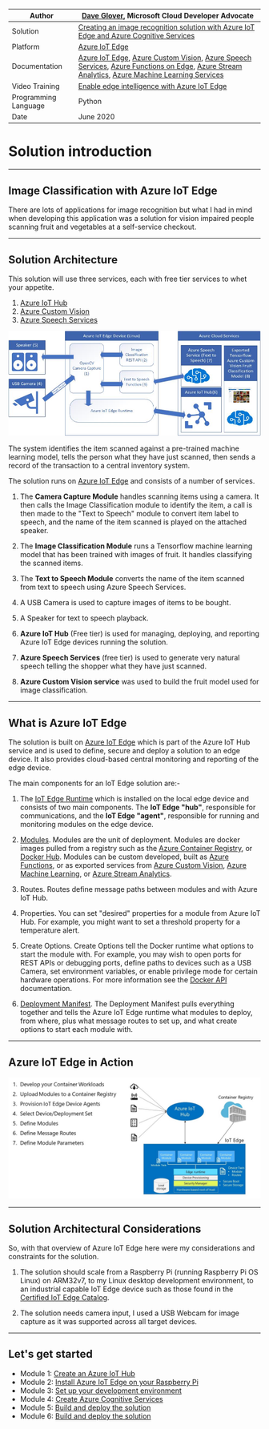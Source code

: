 

|Author|[Dave Glover](https://developer.microsoft.com/en-us/advocates/dave-glover?WT.mc_id=julyot-tir-dglover), Microsoft Cloud Developer Advocate |
|----|---|
|Solution| [Creating an image recognition solution with Azure IoT Edge and Azure Cognitive Services](https://github.com/gloveboxes/Create-a-talking-image-recognition-solution-with-Azure-IoT-Edge-Azure-Cognitive-Services)|
|Platform| [Azure IoT Edge](https://docs.microsoft.com/en-us/azure/iot-edge/?WT.mc_id=julyot-tir-dglover)|
|Documentation | [Azure IoT Edge](https://docs.microsoft.com/en-us/azure/iot-edge/?WT.mc_id=julyot-tir-dglover), [Azure Custom Vision](https://docs.microsoft.com/en-us/azure/cognitive-services/custom-vision-service/getting-started-build-a-classifier/?WT.mc_id=julyot-tir-dglover), [Azure Speech Services](https://docs.microsoft.com/en-us/azure/cognitive-services/speech-service/overview/?WT.mc_id=julyot-tir-dglover),  [Azure Functions on Edge](https://docs.microsoft.com/en-us/azure/iot-edge/tutorial-deploy-function/?WT.mc_id=julyot-tir-dglover), [Azure Stream Analytics](https://docs.microsoft.com/en-us/azure/iot-edge/tutorial-deploy-stream-analytics/?WT.mc_id=julyot-tir-dglover), [Azure Machine Learning Services](https://docs.microsoft.com/en-us/azure/iot-edge/tutorial-deploy-machine-learning/?WT.mc_id=julyot-tir-dglover) |
|Video Training|[Enable edge intelligence with Azure IoT Edge](https://channel9.msdn.com/events/Connect/2017/T253?WT.mc_id=julyot-tir-dglover)|
|Programming Language| Python|
|Date|June 2020|

# Solution introduction

---

## Image Classification with Azure IoT Edge

There are lots of applications for image recognition but what I had in mind when developing this application was a solution for vision impaired people scanning fruit and vegetables at a self-service checkout.

---

## Solution Architecture

This solution will use three services, each with free tier services to whet your appetite.

1. [Azure IoT Hub](https://docs.microsoft.com/en-us/azure/iot-hub/?WT.mc_id=julyot-tir-dglover)
2. [Azure Custom Vision](https://docs.microsoft.com/en-us/azure/cognitive-services/custom-vision-service/?WT.mc_id=julyot-tir-dglover)
3. [Azure Speech Services](https://docs.microsoft.com/en-us/azure/cognitive-services/speech-service/?WT.mc_id=julyot-tir-dglover)


![IoT Edge Solution Architecture](zdocs/resources/Architecture.jpg)

The system identifies the item scanned against a pre-trained machine learning model, tells the person what they have just scanned, then sends a record of the transaction to a central inventory system.

The solution runs on [Azure IoT Edge](https://docs.microsoft.com/en-us/azure/iot-edge/?WT.mc_id=julyot-tir-dglover) and consists of a number of services.

1. The **Camera Capture Module** handles scanning items using a camera. It then calls the Image Classification module to identify the item, a call is then made to the "Text to Speech" module to convert item label to speech, and the name of the item scanned is played on the attached speaker.  

2. The **Image Classification Module** runs a Tensorflow machine learning model that has been trained with images of fruit. It handles classifying the scanned items.

3. The **Text to Speech Module** converts the name of the item scanned from text to speech using Azure Speech Services.

4. A USB Camera is used to capture images of items to be bought.

5. A Speaker for text to speech playback.

6. **Azure IoT Hub** (Free tier) is used for managing, deploying, and reporting Azure IoT Edge devices running the solution.

7. **Azure Speech Services** (free tier) is used to generate very natural speech telling the shopper what they have just scanned.

8. **Azure Custom Vision service** was used to build the fruit model used for image classification.

---

## What is Azure IoT Edge

The solution is built on [Azure IoT Edge](https://docs.microsoft.com/en-us/azure/iot-edge/?WT.mc_id=julyot-tir-dglover) which is part of the Azure IoT Hub service and is used to define, secure and deploy a solution to an edge device. It also provides cloud-based central monitoring and reporting of the edge device.

The main components for an IoT Edge solution are:-

1. The [IoT Edge Runtime](https://docs.microsoft.com/en-us/azure/iot-edge/iot-edge-runtime/?WT.mc_id=julyot-tir-dglover) which is installed on the local edge device and consists of two main components. The **IoT Edge "hub"**, responsible for communications, and the **IoT Edge "agent"**, responsible for running and monitoring modules on the edge device.

2. [Modules](https://docs.microsoft.com/en-us/azure/iot-edge/iot-edge-modules/?WT.mc_id=julyot-tir-dglover). Modules are the unit of deployment. Modules are docker images pulled from a registry such as the [Azure Container Registry](https://azure.microsoft.com/en-au/services/container-registry/?WT.mc_id=julyot-tir-dglover), or [Docker Hub](https://hub.docker.com/). Modules can be custom developed, built as [Azure Functions](https://docs.microsoft.com/en-us/azure/iot-edge/tutorial-deploy-function/?WT.mc_id=julyot-tir-dglover), or as exported services from [Azure Custom Vision](https://docs.microsoft.com/en-us/azure/iot-edge/tutorial-deploy-stream-analytics/?WT.mc_id=julyot-tir-dglover), [Azure Machine Learning](https://docs.microsoft.com/en-us/azure/iot-edge/tutorial-deploy-machine-learning/?WT.mc_id=julyot-tir-dglover), or [Azure Stream Analytics](https://docs.microsoft.com/en-us/azure/iot-edge/tutorial-deploy-stream-analytics/?WT.mc_id=julyot-tir-dglover).

3. Routes. Routes define message paths between modules and with Azure IoT Hub.

4. Properties. You can set "desired" properties for a module from Azure IoT Hub. For example, you might want to set a threshold property for a temperature alert.

5. Create Options. Create Options tell the Docker runtime what options to start the module with. For example, you may wish to open ports for REST APIs or debugging ports, define paths to devices such as a USB Camera, set environment variables, or enable privilege mode for certain hardware operations. For more information see the [Docker API](https://docs.docker.com/engine/api/latest/) documentation.

6. [Deployment Manifest](https://docs.microsoft.com/en-us/azure/iot-edge/module-composition/?WT.mc_id=julyot-tir-dglover). The Deployment Manifest pulls everything together and tells the Azure IoT Edge runtime what modules to deploy, from where, plus what message routes to set up, and what create options to start each module with.

---

## Azure IoT Edge in Action

![iot edge in action](zdocs/resources/iot-edge-in-action.jpg)

---

## Solution Architectural Considerations

So, with that overview of Azure IoT Edge here were my considerations and constraints for the solution.

1. The solution should scale from a Raspberry Pi (running Raspberry Pi OS Linux) on ARM32v7, to my Linux desktop development environment, to an industrial capable IoT Edge device such as those found in the [Certified IoT Edge Catalog](https://catalog.azureiotsolutions.com/).

2. The solution needs camera input, I used a USB Webcam for image capture as it was supported across all target devices.

---

## Let's get started

<!-- [Home](../../README.md) -->

* Module 1: [Create an Azure IoT Hub](zdocs/module_1_create_iot_hub/README.md)
* Module 2: [Install Azure IoT Edge on your Raspberry Pi](zdocs/module_2_install_azure_iot_edge/README.md)
* Module 3: [Set up your development environment](zdocs/module_3_set_up_computer/README.md)
* Module 4: [Create Azure Cognitive Services](zdocs/module_4_create_azure_resources/README.md)
* Module 5: [Build and deploy the solution](zdocs/module_5_building_the_solution/README.md)
* Module 6: [Build and deploy the solution](zdocs/module_6_camera_settings/README.md)

